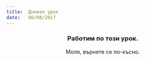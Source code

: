 ```yaml
---
title:  Дневен урок
date:   06/08/2017
---
```


### <center>Работим по този урок.</center>
<center>Моля, върнете се по-късно.</center>